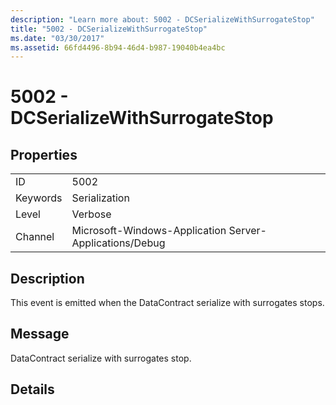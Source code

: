 ```yaml
---
description: "Learn more about: 5002 - DCSerializeWithSurrogateStop"
title: "5002 - DCSerializeWithSurrogateStop"
ms.date: "03/30/2017"
ms.assetid: 66fd4496-8b94-46d4-b987-19040b4ea4bc
---
```

# 5002 - DCSerializeWithSurrogateStop

## Properties  
  
|||  
|-|-|  
|ID|5002|  
|Keywords|Serialization|  
|Level|Verbose|  
|Channel|Microsoft-Windows-Application Server-Applications/Debug|  
  
## Description  

 This event is emitted when the DataContract serialize with surrogates stops.  
  
## Message  

 DataContract serialize with surrogates stop.  
  
## Details
